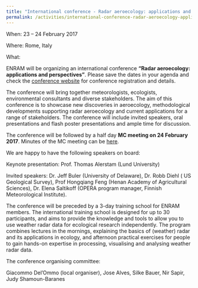 ```yaml
---
title: "International conference - Radar aeroecology: applications and perspectives"
permalink: /activities/international-conference-radar-aeroecology-applications-and-perspectives/
---
```


When: 23 – 24 February 2017

Where: Rome, Italy

What:

ENRAM will be organizing an international conference **“Radar aeroecology: applications and perspectives”**. Please save the dates in your agenda and check the [conference website](https://conferencedetails-enram.rhcloud.com/) for conference registration and details.

The conference will bring together meteorologists, ecologists, environmental consultants and diverse stakeholders. The aim of this conference is to showcase new discoveries in aeroecology, methodological developments supporting radar aeroecology and current applications for a range of stakeholders. The conference will include invited speakers, oral presentations and flash poster presentations and ample time for discussion.

The conference will be followed by a half day **MC meeting on 24 February 2017**. Minutes of the MC meeting can be [here](/assets/documents/Rome-MC-Minutes_Feb-2017.pdf).

We are happy to have the following speakers on board:

Keynote presentation: Prof. Thomas Alerstam (Lund University)

Invited speakers: Dr. Jeff Buler (University of Delaware), Dr. Robb Diehl ( US Geological Survey), Prof Hongqiang Feng (Henan Academy of Agricultural Sciences), Dr. Elena Saltikoff (OPERA program manager, Finnish Meteorological Institute).

The conference will be preceded by a 3-day training school for ENRAM members. The international training school is designed for up to 30 participants, and aims to provide the knowledge and tools to allow you to use weather radar data for ecological research independently. The program combines lectures in the mornings, explaining the basics of (weather) radar and its applications in ecology, and afternoon practical exercises for people to gain hands-on expertise in processing, visualising and analysing weather radar data.

The conference organising committee:

Giacommo Del’Ommo (local organiser), Jose Alves, Silke Bauer, Nir Sapir, Judy Shamoun-Baranes
